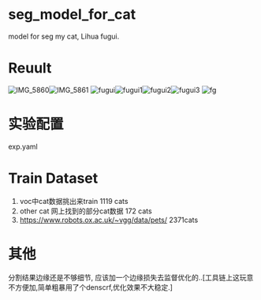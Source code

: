 # seg_model_for_cat
model for seg my cat, Lihua fugui.

# Reuult
![IMG_5860](https://user-images.githubusercontent.com/29834982/205576981-3bf5b423-3851-4f15-ad1b-aeb1e13779cd.JPG)![IMG_5861](https://user-images.githubusercontent.com/29834982/205576986-03332bfa-edbb-481a-92bb-cabad4238c78.JPG) ![fugui](https://user-images.githubusercontent.com/29834982/205607860-d8fc7388-3e22-4bb6-834d-378f22390b3d.JPG)![fugui1](https://user-images.githubusercontent.com/29834982/205607879-f5b1de5f-5c25-417c-8456-c970d7d5ce02.JPG)![fugui2](https://user-images.githubusercontent.com/29834982/205607883-1ad48c27-b7d7-4335-b803-f80afa04cf8b.JPG)![fugui3](https://user-images.githubusercontent.com/29834982/205607886-3f3e5e4a-71d7-488b-98e7-1b7bd07da01a.JPG)
![fg](https://user-images.githubusercontent.com/29834982/206649933-8f872647-26d8-4a23-b9d6-7de8c2ffa634.jpg)


# 实验配置
exp.yaml

# Train Dataset
1. voc中cat数据挑出来train   1119 cats
2.  other cat 网上找到的部分cat数据  172 cats 
3. https://www.robots.ox.ac.uk/~vgg/data/pets/   2371cats

# 其他
分割结果边缘还是不够细节, 应该加一个边缘损失去监督优化的..[工具链上这玩意不方便加,简单粗暴用了个denscrf,优化效果不大稳定.]
